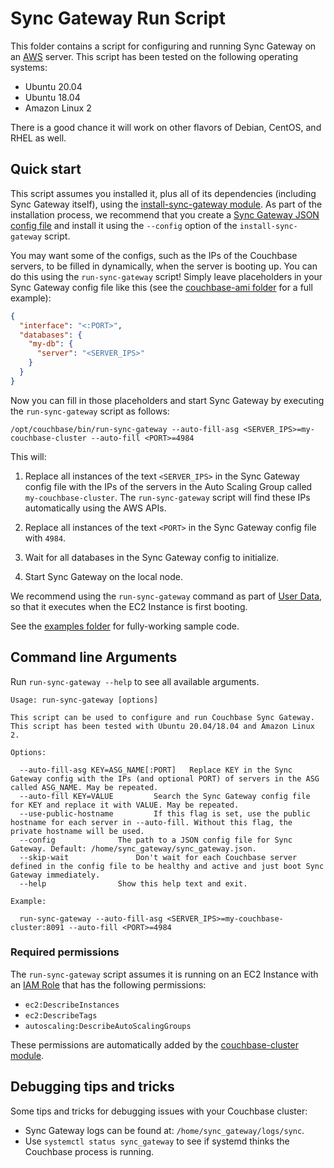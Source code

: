 # Sync Gateway Run Script

This folder contains a script for configuring and running Sync Gateway on an [AWS](https://aws.amazon.com/) server. This 
script has been tested on the following operating systems:

* Ubuntu 20.04
* Ubuntu 18.04
* Amazon Linux 2

There is a good chance it will work on other flavors of Debian, CentOS, and RHEL as well.




## Quick start

This script assumes you installed it, plus all of its dependencies (including Sync Gateway itself), using the 
[install-sync-gateway module](https://github.com/gruntwork-io/terraform-aws-couchbase/tree/master/modules/install-sync-gateway). 
As part of the installation process, we recommend that you create a [Sync Gateway JSON config 
file](https://developer.couchbase.com/documentation/mobile/1.5/guides/sync-gateway/config-properties/index.html) and 
install it using the `--config` option of the `install-sync-gateway` script.

You may want some of the configs, such as the IPs of the Couchbase servers, to be filled in dynamically, when the 
server is booting up. You can do this using the `run-sync-gateway` script! Simply leave placeholders in your
Sync Gateway config file like this (see the [couchbase-ami
folder](https://github.com/gruntwork-io/terraform-aws-couchbase/tree/master/examples/couchbase-ami) for a full example):

```json
{
  "interface": "<:PORT>",
  "databases": {
    "my-db": {
      "server": "<SERVER_IPS>"
    }
  }
}
```  

Now you can fill in those placeholders and start Sync Gateway by executing the `run-sync-gateway` script as follows:

```
/opt/couchbase/bin/run-sync-gateway --auto-fill-asg <SERVER_IPS>=my-couchbase-cluster --auto-fill <PORT>=4984
```

This will:

1. Replace all instances of the text `<SERVER_IPS>` in the Sync Gateway config file with the IPs of the servers in the
   Auto Scaling Group called `my-couchbase-cluster`. The `run-sync-gateway` script will find these IPs automatically 
   using the AWS APIs.

1. Replace all instances of the text `<PORT>` in the Sync Gateway config file with `4984`.

1. Wait for all databases in the Sync Gateway config to initialize.

1. Start Sync Gateway on the local node.

We recommend using the `run-sync-gateway` command as part of [User 
Data](http://docs.aws.amazon.com/AWSEC2/latest/UserGuide/user-data.html#user-data-shell-scripts), so that it executes
when the EC2 Instance is first booting. 

See the [examples folder](https://github.com/gruntwork-io/terraform-aws-couchbase/tree/master/examples) for 
fully-working sample code.




## Command line Arguments

Run `run-sync-gateway --help` to see all available arguments.

```
Usage: run-sync-gateway [options]

This script can be used to configure and run Couchbase Sync Gateway. This script has been tested with Ubuntu 20.04/18.04 and Amazon Linux 2.

Options:

  --auto-fill-asg KEY=ASG_NAME[:PORT]	Replace KEY in the Sync Gateway config with the IPs (and optional PORT) of servers in the ASG called ASG_NAME. May be repeated.
  --auto-fill KEY=VALUE			Search the Sync Gateway config file for KEY and replace it with VALUE. May be repeated.
  --use-public-hostname			If this flag is set, use the public hostname for each server in --auto-fill. Without this flag, the private hostname will be used.
  --config				The path to a JSON config file for Sync Gateway. Default: /home/sync_gateway/sync_gateway.json.
  --skip-wait				Don't wait for each Couchbase server defined in the config file to be healthy and active and just boot Sync Gateway immediately.
  --help				Show this help text and exit.

Example:

  run-sync-gateway --auto-fill-asg <SERVER_IPS>=my-couchbase-cluster:8091 --auto-fill <PORT>=4984
```




### Required permissions

The `run-sync-gateway` script assumes it is running on an EC2 Instance with an [IAM 
Role](http://docs.aws.amazon.com/IAM/latest/UserGuide/id_roles.html) that has the following permissions:

* `ec2:DescribeInstances`
* `ec2:DescribeTags`
* `autoscaling:DescribeAutoScalingGroups`

These permissions are automatically added by the [couchbase-cluster 
module](https://github.com/gruntwork-io/terraform-aws-couchbase/tree/master/modules/couchbase-cluster).




## Debugging tips and tricks

Some tips and tricks for debugging issues with your Couchbase cluster:

* Sync Gateway logs can be found at: `/home/sync_gateway/logs/sync`.
* Use `systemctl status sync_gateway` to see if systemd thinks the Couchbase process is running.